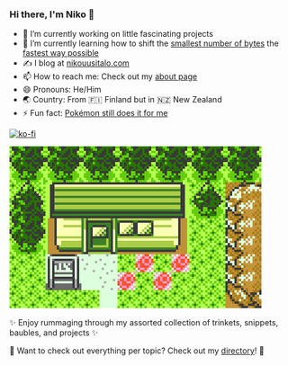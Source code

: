 ### Hi there, I'm Niko 👋


<!--
**nikouu/nikouu** is a ✨ _special_ ✨ repository because its `README.md` (this file) appears on your GitHub profile.

Here are some ideas to get you started:

- 🔭 I’m currently working on ...
- 🌱 I’m currently learning ...
- 👯 I’m looking to collaborate on ...
- 🤔 I’m looking for help with ...
- 💬 Ask me about ...
- 📫 How to reach me: ...
- 😄 Pronouns: ...
- ⚡ Fun fact: ...
-->

- 🔭 I’m currently working on little fascinating projects
- 🌱 I’m currently learning how to shift the [smallest number of bytes](https://github.com/nikouu/TinyWordle) the [fastest way possible](https://github.com/nikouu/dotnet-optimization-cheatsheet)
- ✍ I blog at [nikouusitalo.com](https://www.nikouusitalo.com/)
- 📫 How to reach me: Check out my [about page](https://www.nikouusitalo.com/about/)
- 😄 Pronouns: He/Him
- 🌏 Country: From :finland: Finland but in :new_zealand: New Zealand 
- ⚡ Fun fact: [Pokémon still does it for me](https://www.nikouusitalo.com/blog/making-a-living-dex-part-1-a-lifelong-dream/)

[![ko-fi](https://ko-fi.com/img/githubbutton_sm.svg)](https://ko-fi.com/W7W67RPS1)

![image](images/background2.gif)

✨ Enjoy rummaging through my assorted collection of trinkets, snippets, baubles, and projects ✨

📖 Want to check out everything per topic? Check out my [directory](https://github.com/nikouu/Directory)! 📖
